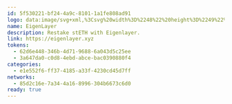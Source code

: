 ```yaml
---
id: 5f530221-bf24-4a9c-8101-1a1fe808ad91
logo: data:image/svg+xml,%3Csvg%20width%3D%2248%22%20height%3D%2249%22%20viewBox%3D%220%200%2048%2049%22%20fill%3D%22none%22%20xmlns%3D%22http%3A%2F%2Fwww.w3.org%2F2000%2Fsvg%22%3E%0A%3Cpath%20d%3D%22M24%2048.6851C37.2548%2048.6851%2048%2037.9399%2048%2024.6851C48%2011.4302%2037.2548%200.685059%2024%200.685059C10.7452%200.685059%200%2011.4302%200%2024.6851C0%2037.9399%2010.7452%2048.6851%2024%2048.6851Z%22%20fill%3D%22white%22%2F%3E%0A%3Cpath%20fill-rule%3D%22evenodd%22%20clip-rule%3D%22evenodd%22%20d%3D%22M18.4576%2024.6851V9.91388H11.072V24.6851V39.4563H33.2288V32.0707H25.8432V24.6851H33.2288V17.2995H29.5296V9.91388H22.2848V13.6131H25.8304V24.6851H22.1312V32.0707H18.4576V24.6851ZM33.2288%2017.2995H36.928V9.91388H33.2288V17.2995Z%22%20fill%3D%22%231A0C6D%22%2F%3E%0A%3C%2Fsvg%3E%0A
name: EigenLayer
description: Restake stETH with Eigenlayer.
link: https://eigenlayer.xyz
tokens:
  - 62d6e448-346b-4d71-9688-6a043d5c25ee
  - 3a647da0-c0d8-4ebd-abce-bac0390880f4
categories:
  - e1e552f6-ff37-4185-a33f-4230cd45d7ff
networks:
  - 85d2c16e-7a34-4a16-8996-304b6673c6d0
ready: true
---
```

